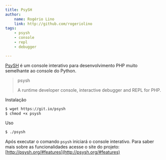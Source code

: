 ```yaml
---
title: PsySH
author:
    name: Rogério Lino
    link: http://github.com/rogeriolino
tags:
    - psysh
    - console
    - repl
    - debugger

---
```


[PsySH](http://psysh.org/) é um console interativo para desenvolvimento PHP muito semelhante ao console do Python.

>psysh
>
>A runtime developer console, interactive debugger and REPL for PHP.

Instalação

```sh
$ wget https://git.io/psysh
$ chmod +x psysh
```

Uso

```sh
$ ./psysh
```

Após executar o comando `psysh` iniciará o console interativo. Para saber mais sobre as funcionalidades acesse o site do projeto: [http://psysh.org/#features](http://psysh.org/#features)
